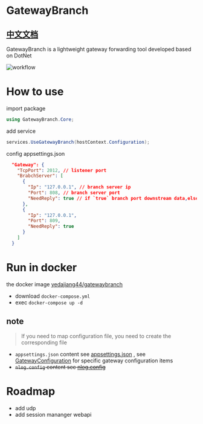 # GatewayBranch

## [中文文档](README.ZH-CN.MD)

GatewayBranch is a lightweight gateway forwarding tool developed based on DotNet

![workflow](./imgs/workflow.png)

# How to use

import package

```c#
using GatewayBranch.Core;
```

add service

```c#
services.UseGatewayBranch(hostContext.Configuration);
```

config appsettings.json

```json
  "Gateway": {
    "TcpPort": 2012, // listener port
    "BrabchServer": [
      {
        "Ip": "127.0.0.1", // branch server ip
        "Port": 808, // branch server port
        "NeedReply": true // if `true` branch port downstream data,else do nothing
      },
      {
        "Ip": "127.0.0.1",
        "Port": 809,
        "NeedReply": true
      }
    ]
  }
```

# Run in docker

the docker image [yedajiang44/gatewaybranch](https://hub.docker.com/r/yedajiang44/gatewaybranch)

- download `docker-compose.yml`
- exec `docker-compose up -d`

## note

> If you need to map configuration file, you need to create the corresponding file

- `appsettings.json` content see [appsettings.json](./src/GatewayBranch.Application/appsettings.json) , see [GatewayConfiguration](./src/GatewayBranch.Core/Server/GatewayConfiguration.cs) for specific gateway configuration items
- ~~`nlog.config` content see [nlog.config](./src/GatewayBranch.Application/nlog.config)~~

# Roadmap

- add udp
- add session mananger webapi
